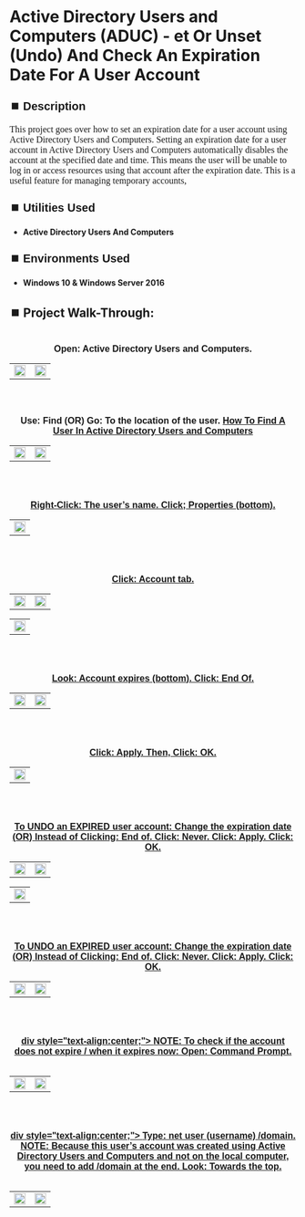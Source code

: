 <h1>Active Directory Users and Computers (ADUC) - et Or Unset (Undo) And Check An Expiration Date For A User Account</h1>


<h2 style="font-family: Arial, sans-serif; font-size: 20px; font-weight: bold; margin-top: 24px; margin-bottom: 12px;">
⏹️ Description</h2>

<p style="font-family: Georgia, serif; font-size: 16px; margin-top: 12px; margin-bottom: 12px;">
This project goes over how to set an expiration date for a user account using Active Directory Users and Computers. Setting an expiration date for a user account in Active Directory Users and Computers automatically disables the account at the specified date and time. This means the user will be unable to log in or access resources using that account after the expiration date. This is a useful feature for managing temporary accounts, 
</b>



<h2 style="font-family: Arial, sans-serif; font-size: 20px; font-weight: bold; margin-top: 24px; margin-bottom: 12px;">
⏹️ Utilities Used</h2>
  
<p style="font-family: Georgia, serif; font-size: 16px; margin-top: 12px; margin-bottom: 12px;">
 
 - <b>Active Directory Users And Computers</b>



<h2 style="font-family: Arial, sans-serif; font-size: 20px; font-weight: bold; margin-top: 24px; margin-bottom: 12px;"> 
⏹️ Environments Used </h2>

<p style="font-family: Georgia, serif; font-size: 16px; margin-top: 12px; margin-bottom: 12px;">
 
- <b>Windows 10 & Windows Server 2016</b>



<h2 style="font-family: Arial, sans-serif; font-size: 20px; font-weight: bold; margin-top: 24px; margin-bottom: 12px;"> 
<h2>
⏹️ Project Walk-Through:</h2>
 <br/>

<div style="text-align:center;">
  <span style="font-family: Arial, sans-serif; font-size: 16px;"><b>Open: Active Directory Users and Computers.</b></span>  
<br/>

<table>
  <tr>
    <td><img src="https://imgur.com/FS09IXw.png" height="50%" width="100%" /></td>
    <td><img src="https://imgur.com/WBa58Zn.png" height="50%" width="100%" /></td>
  </tr>
</table>

<br /><br />


<div style="text-align:center;">
  <span style="font-family: Arial, sans-serif; font-size: 16px;"><b>Use: Find (OR) Go: To the location of the user.  <a href="https://github.com/RashadHagen/ADUC-Find-Computer-User-Contact-Group-Printer-Shared-Folder-Organizational-Unit-Common-Que" style="font-family: Arial, sans-serif; font-size: 16px; font-weight: bold;">How To Find A User In Active Directory Users and Computers</b></span>  
<br/>

<table>
  <tr>
    <td><img src="https://imgur.com/ejilua8.png" height="100%" width="100%" /></td>
    <td><img src="https://imgur.com/FZr7yCG.png" height="100%" width="100%" /></td>
  </tr>
</table>

<br /><br />


<div style="text-align:center;">
  <span style="font-family: Arial, sans-serif; font-size: 16px;"><b>Right-Click: The user’s name.  Click; Properties (bottom).</b></span>  
<br/>

<table>
  <tr>
    <td><img src="https://imgur.com/cEGSj7i.png" height="50%" width="100%" /></td>
  </tr>
</table>

<br /><br />


<div style="text-align:center;">
  <span style="font-family: Arial, sans-serif; font-size: 16px;"><b>Click: Account tab.</b></span>  
<br/>

<table>
  <tr>
    <td><img src="https://imgur.com/evZ9IAj.png" height="50%" width="100%" /></td>
    <td><img src="https://imgur.com/p0w67GT.png" height="50%" width="100%" /></td>
  </tr>
</table>

<table>
  <tr>
    <td><img src="https://imgur.com/5dzk0aX.png" height="50%" width="100%" /></td>
  </tr>
</table>

<br /><br />


<div style="text-align:center;">
  <span style="font-family: Arial, sans-serif; font-size: 16px;"><b>Look: Account expires (bottom). Click: End Of.</b></span>  
<br/>

<table>
  <tr>
    <td><img src="https://imgur.com/eMXFCEE.png" height="50%" width="100%" /></td>
    <td><img src="https://imgur.com/43skPoG.png" height="50%" width="100%" /></td>
  </tr>
</table>

<br /><br />


<div style="text-align:center;">
  <span style="font-family: Arial, sans-serif; font-size: 16px;"><b>Click: Apply. Then, Click: OK.</b></span>  
<br/>

<table>
  <tr>
    <td><img src="https://imgur.com/Nb7ohGj.png" height="50%" width="100%" /></td>
  </tr>
</table>

<br /><br />


<div style="text-align:center;">
  <span style="font-family: Arial, sans-serif; font-size: 16px;"><b>To UNDO an EXPIRED user account: Change the expiration date  (OR)  Instead of Clicking: End of. Click: Never. Click: Apply.  Click: OK.</b></span>  
<br/>

<table>
  <tr>
    <td><img src="https://imgur.com/L9BAZh8.png" height="50%" width="100%" /></td>
    <td><img src="https://imgur.com/L9BAZh8.png" height="50%" width="100%" /></td>
  </tr>
</table>

<table>
  <tr>
    <td><img src="https://imgur.com/4Bthzdl.png" height="50%" width="100%" /></td>
  </tr>
</table>

<br /><br />


<div style="text-align:center;">
  <span style="font-family: Arial, sans-serif; font-size: 16px;"><b>To UNDO an EXPIRED user account: Change the expiration date  (OR)  Instead of Clicking: End of. Click: Never. Click: Apply. Click: OK.</b></span>  
<br/>

<table>
  <tr>
    <td><img src="https://imgur.com/iNQXYQR.png" height="50%" width="100%" /></td>
    <td><img src="https://imgur.com/ApQ1MGC.png" height="50%" width="100%" /></td>
  </tr>
</table>

<br /><br />


div style="text-align:center;">
  <span style="font-family: Arial, sans-serif; font-size: 16px;"><b>NOTE: To check if the account does not expire / when it expires now: Open: Command Prompt.</b></span>  
<br/>

<table>
  <tr>
    <td><img src="https://imgur.com/iNQXYQR.png" height="50%" width="100%" /></td>
    <td><img src="https://imgur.com/ApQ1MGC.png" height="50%" width="100%" /></td>
  </tr>
</table>

<br /><br />


div style="text-align:center;">
  <span style="font-family: Arial, sans-serif; font-size: 16px;"><b>Type: net user (username) /domain. NOTE: Because this user’s account was created using Active Directory Users and Computers and not on the local computer, you need to add /domain at the end. Look: Towards the top.</b></span>  
<br/>

<table>
  <tr>
    <td><img src="https://imgur.com/uWpQ0xK.png" height="50%" width="100%" /></td>
    <td><img src="https://imgur.com/m7UTz5C.png" height="50%" width="100%" /></td>
  </tr>
</table>

<br /><br />
